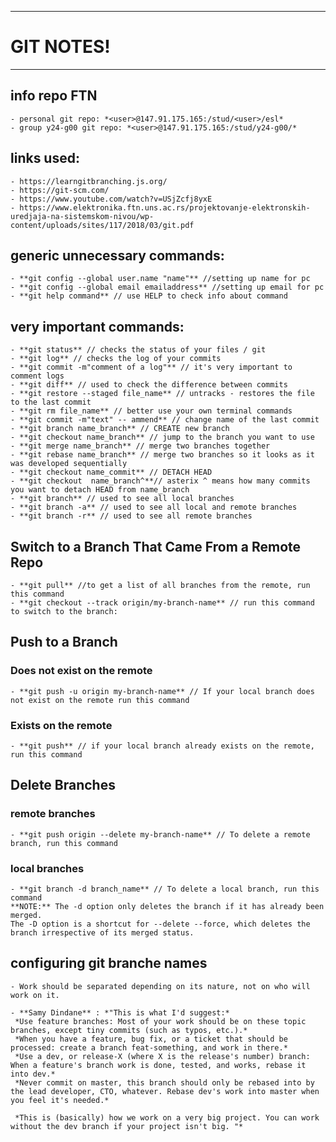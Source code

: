 ____________________________________________________________________________________________________________________
# GIT NOTES!
____________________________________________________________________________________________________________________
## info repo FTN
    - personal git repo: *<user>@147.91.175.165:/stud/<user>/esl*
    - group y24-g00 git repo: *<user>@147.91.175.165:/stud/y24-g00/*
    
## links used: 
    - https://learngitbranching.js.org/
    - https://git-scm.com/
    - https://www.youtube.com/watch?v=USjZcfj8yxE
    - https://www.elektronika.ftn.uns.ac.rs/projektovanje-elektronskih-uredjaja-na-sistemskom-nivou/wp-content/uploads/sites/117/2018/03/git.pdf
    
## generic unnecessary commands:
    - **git config --global user.name "name"** //setting up name for pc
    - **git config --global email emailaddress** //setting up email for pc
    - **git help command** // use HELP to check info about command

## very important commands:
    - **git status** // checks the status of your files / git 
    - **git log** // checks the log of your commits
    - **git commit -m"comment of a log"** // it's very important to comment logs
    - **git diff** // used to check the difference between commits
    - **git restore --staged file_name** // untracks - restores the file to the last commit
    - **git rm file_name** // better use your own terminal commands
    - **git commit -m"text" -- ammend** // change name of the last commit
    - **git branch name_branch** // CREATE new branch
    - **git checkout name_branch** // jump to the branch you want to use
    - **git merge name_branch** // merge two branches together
    - **git rebase name_branch** // merge two branches so it looks as it was developed sequentially
    - **git checkout name_commit** // DETACH HEAD
    - **git checkout  name_branch^**// asterix ^ means how many commits you want to detach HEAD from name_branch
    - **git branch** // used to see all local branches
    - **git branch -a** // used to see all local and remote branches
    - **git branch -r** // used to see all remote branches

## Switch to a Branch That Came From a Remote Repo
    - **git pull** //to get a list of all branches from the remote, run this command
    - **git checkout --track origin/my-branch-name** // run this command to switch to the branch: 

## Push to a Branch
### Does not exist on the remote 
    - **git push -u origin my-branch-name** // If your local branch does not exist on the remote run this command

### Exists on the remote
    - **git push** // if your local branch already exists on the remote, run this command 

## Delete Branches
### remote branches
    - **git push origin --delete my-branch-name** // To delete a remote branch, run this command

### local branches 
    - **git branch -d branch_name** // To delete a local branch, run this command
    **NOTE:** The -d option only deletes the branch if it has already been merged. 
    The -D option is a shortcut for --delete --force, which deletes the branch irrespective of its merged status.
    
## configuring git branche names
    - Work should be separated depending on its nature, not on who will work on it.

    - **Samy Dindane** : *"This is what I'd suggest:*
     *Use feature branches: Most of your work should be on these topic branches, except tiny commits (such as typos, etc.).*
     *When you have a feature, bug fix, or a ticket that should be processed: create a branch feat-something, and work in there.*
     *Use a dev, or release-X (where X is the release's number) branch: When a feature's branch work is done, tested, and works, rebase it into dev.*
     *Never commit on master, this branch should only be rebased into by the lead developer, CTO, whatever. Rebase dev's work into master when you feel it's needed.*

     *This is (basically) how we work on a very big project. You can work without the dev branch if your project isn't big. "*
